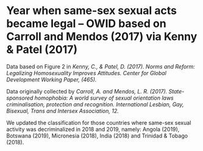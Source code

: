 # Year when same-sex sexual acts became legal – OWID based on Carroll and Mendos (2017) via Kenny & Patel (2017)

Data based on Figure 2 in <em>Kenny, C., & Patel, D. (2017). Norms and Reform: Legalizing Homosexuality Improves Attitudes. Center for Global Development Working Paper, (465).</em>

Data originally collected by <em>Carroll, A. and Mendos, L. R. (2017). State-sponsored homophobia: A world survey of sexual orientation laws criminalisation, protection and recognition. International Lesbian, Gay, Bisexual, Trans and Intersex Association, 12.</em>

We updated the classification for those countries where same-sex sexual activity was decriminalized in 2018 and 2019, namely: Angola (2019), Botswana (2019), Micronesia (2018), India (2018) and Trinidad & Tobago (2018).